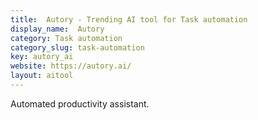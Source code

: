 ```yaml
---
title:  Autory - Trending AI tool for Task automation
display_name:  Autory
category: Task automation
category_slug: task-automation
key: autory_ai
website: https://autory.ai/
layout: aitool
---
```


Automated productivity assistant.
